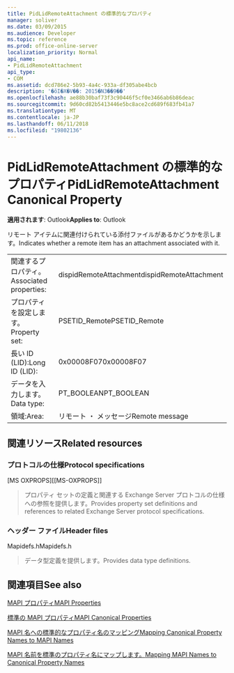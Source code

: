 ```yaml
---
title: PidLidRemoteAttachment の標準的なプロパティ
manager: soliver
ms.date: 03/09/2015
ms.audience: Developer
ms.topic: reference
ms.prod: office-online-server
localization_priority: Normal
api_name:
- PidLidRemoteAttachment
api_type:
- COM
ms.assetid: dcd786e2-5b93-4a4c-933a-df305abe4bcb
description: '�ŏI�X�V��: 2015�N3��9��'
ms.openlocfilehash: ae88b30baf73f3c90446f5cf0e3466ab6b86deac
ms.sourcegitcommit: 9d60cd82b5413446e5bc8ace2cd689f683fb41a7
ms.translationtype: MT
ms.contentlocale: ja-JP
ms.lasthandoff: 06/11/2018
ms.locfileid: "19802136"
---
```

# <a name="pidlidremoteattachment-canonical-property"></a><span data-ttu-id="50578-103">PidLidRemoteAttachment の標準的なプロパティ</span><span class="sxs-lookup"><span data-stu-id="50578-103">PidLidRemoteAttachment Canonical Property</span></span>

  
  
<span data-ttu-id="50578-104">**適用されます**: Outlook</span><span class="sxs-lookup"><span data-stu-id="50578-104">**Applies to**: Outlook</span></span> 
  
<span data-ttu-id="50578-105">リモート アイテムに関連付けられている添付ファイルがあるかどうかを示します。</span><span class="sxs-lookup"><span data-stu-id="50578-105">Indicates whether a remote item has an attachment associated with it.</span></span>
  
|||
|:-----|:-----|
|<span data-ttu-id="50578-106">関連するプロパティ。</span><span class="sxs-lookup"><span data-stu-id="50578-106">Associated properties:</span></span>  <br/> |<span data-ttu-id="50578-107">dispidRemoteAttachment</span><span class="sxs-lookup"><span data-stu-id="50578-107">dispidRemoteAttachment</span></span>  <br/> |
|<span data-ttu-id="50578-108">プロパティを設定します。</span><span class="sxs-lookup"><span data-stu-id="50578-108">Property set:</span></span>  <br/> |<span data-ttu-id="50578-109">PSETID_Remote</span><span class="sxs-lookup"><span data-stu-id="50578-109">PSETID_Remote</span></span>  <br/> |
|<span data-ttu-id="50578-110">長い ID (LID):</span><span class="sxs-lookup"><span data-stu-id="50578-110">Long ID (LID):</span></span>  <br/> |<span data-ttu-id="50578-111">0x00008F07</span><span class="sxs-lookup"><span data-stu-id="50578-111">0x00008F07</span></span>  <br/> |
|<span data-ttu-id="50578-112">データを入力します。</span><span class="sxs-lookup"><span data-stu-id="50578-112">Data type:</span></span>  <br/> |<span data-ttu-id="50578-113">PT_BOOLEAN</span><span class="sxs-lookup"><span data-stu-id="50578-113">PT_BOOLEAN</span></span>  <br/> |
|<span data-ttu-id="50578-114">領域:</span><span class="sxs-lookup"><span data-stu-id="50578-114">Area:</span></span>  <br/> |<span data-ttu-id="50578-115">リモート ・ メッセージ</span><span class="sxs-lookup"><span data-stu-id="50578-115">Remote message</span></span>  <br/> |
   
## <a name="related-resources"></a><span data-ttu-id="50578-116">関連リソース</span><span class="sxs-lookup"><span data-stu-id="50578-116">Related resources</span></span>

### <a name="protocol-specifications"></a><span data-ttu-id="50578-117">プロトコルの仕様</span><span class="sxs-lookup"><span data-stu-id="50578-117">Protocol specifications</span></span>

<span data-ttu-id="50578-118">[MS OXPROPS]</span><span class="sxs-lookup"><span data-stu-id="50578-118">[[MS-OXPROPS]]</span></span> 
  
> <span data-ttu-id="50578-119">プロパティ セットの定義と関連する Exchange Server プロトコルの仕様への参照を提供します。</span><span class="sxs-lookup"><span data-stu-id="50578-119">Provides property set definitions and references to related Exchange Server protocol specifications.</span></span>
    
### <a name="header-files"></a><span data-ttu-id="50578-120">ヘッダー ファイル</span><span class="sxs-lookup"><span data-stu-id="50578-120">Header files</span></span>

<span data-ttu-id="50578-121">Mapidefs.h</span><span class="sxs-lookup"><span data-stu-id="50578-121">Mapidefs.h</span></span>
  
> <span data-ttu-id="50578-122">データ型定義を提供します。</span><span class="sxs-lookup"><span data-stu-id="50578-122">Provides data type definitions.</span></span>
    
## <a name="see-also"></a><span data-ttu-id="50578-123">関連項目</span><span class="sxs-lookup"><span data-stu-id="50578-123">See also</span></span>



[<span data-ttu-id="50578-124">MAPI プロパティ</span><span class="sxs-lookup"><span data-stu-id="50578-124">MAPI Properties</span></span>](mapi-properties.md)
  
[<span data-ttu-id="50578-125">標準の MAPI プロパティ</span><span class="sxs-lookup"><span data-stu-id="50578-125">MAPI Canonical Properties</span></span>](mapi-canonical-properties.md)
  
[<span data-ttu-id="50578-126">MAPI 名への標準的なプロパティ名のマッピング</span><span class="sxs-lookup"><span data-stu-id="50578-126">Mapping Canonical Property Names to MAPI Names</span></span>](mapping-canonical-property-names-to-mapi-names.md)
  
[<span data-ttu-id="50578-127">MAPI 名前を標準のプロパティ名にマップします。</span><span class="sxs-lookup"><span data-stu-id="50578-127">Mapping MAPI Names to Canonical Property Names</span></span>](mapping-mapi-names-to-canonical-property-names.md)


